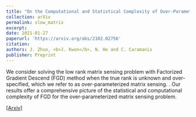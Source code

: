 ```yaml
---
title: "On the Computational and Statistical Complexity of Over-Parameterized Matrix Sensing"
collection: arXiv
permalink: slow_matrix
excerpt: 
date: 2021-01-27
paperurl: 'https://arxiv.org/abs/2102.02756'
citation: 
authors: J. Zhuo, <b>J. Kwon</b>, N. Ho and C. Caramanis
publisher: Preprint
---
```


We consider solving the low rank matrix sensing problem with Factorized Gradient Descend (FGD) method when the true rank is unknown and over-specified, which we refer to as over-parameterized matrix sensing. . Our results offer a comprehensive picture of the statistical and computational complexity of FGD for the over-parameterized matrix sensing problem.


[[Arxiv]](https://arxiv.org/abs/2102.02756)